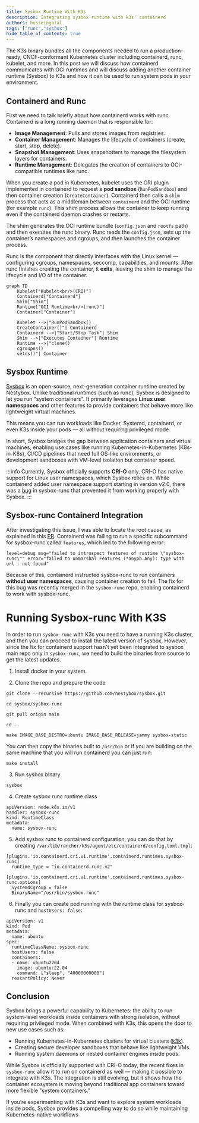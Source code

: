 ```yaml
---
title: Sysbox Runtime With K3s
description: Integrating sysbox runtime with k3s' containerd
authors: husseingalal
tags: ["runc","sysbox"]
hide_table_of_contents: true
---
```


The K3s binary bundles all the components needed to run a production-ready, CNCF-conformant Kubernetes cluster including containerd, runc, kubelet, and more. In this post we will discuss how containerd communicates with OCI runtimes and will discuss adding another container runtime (Sysbox) to K3s and how it can be used to run system pods in your environment.

<!-- truncate -->

## Containerd and Runc

First we need to talk briefly about how containerd works with runc. Containerd is a long running daemon that is responsible for:

- **Image Management**: Pulls and stores images from registries.
- **Container Management**: Manages the lifecycle of containers (create, start, stop, delete).
- **Snapshot Management**: Uses snapshotters to manage the filesystem layers for containers.
- **Runtime Management**: Delegates the creation of containers to OCI-compatible runtimes like runc.

When you create a pod in Kubernetes, kubelet uses the CRI plugin implemented in containerd to request a **pod sandbox** (`RunPodSandbox`) and then container creation (`CreateContainer`). Containerd then calls a `shim` process that acts as a middleman between `containerd` and the OCI runtime (for example `runc`). This shim process allows the container to keep running even if the containerd daemon crashes or restarts.  

The shim generates the OCI runtime bundle (`config.json` and `rootfs` path) and then executes the runc binary. Runc reads the `config.json`, sets up the container’s namespaces and cgroups, and then launches the container process.  

Runc is the component that directly interfaces with the Linux kernel — configuring cgroups, namespaces, seccomp, capabilities, and mounts. After runc finishes creating the container, it **exits**, leaving the shim to manage the lifecycle and I/O of the container.

```mermaid
graph TD
    Kubelet["Kubelet<br/>(CRI)"]
    Containerd["Containerd"]
    Shim["Shim"]
    Runtime["OCI Runtime<br/>(runc)"]
    Container["Container"]

    Kubelet -->|"RunPodSandbox()
    CreateContainer()"| Containerd
    Containerd -->|"Start/Stop Task"| Shim
    Shim -->|"Executes Container"| Runtime
    Runtime -->|"clone()
    cgroupns()
    setns()"| Container
```

## Sysbox Runtime

[Sysbox](https://github.com/nestybox/sysbox) is an open-source, next-generation container runtime created by Nestybox. Unlike traditional runtimes (such as runc), Sysbox is designed to let you run "system containers". It primarily leverages **Linux user namespaces** and other features to provide containers that behave more like lightweight virtual machines.

This means you can run workloads like Docker, Systemd, containerd, or even K3s inside your pods — all without requiring privileged mode.

In short, Sysbox bridges the gap between application containers and virtual machines, enabling use cases like running Kubernetes-in-Kubernetes (K8s-in-K8s), CI/CD pipelines that need full OS-like environments, or development sandboxes with VM-level isolation but container speed.

:::info
Currently, Sysbox officially supports **CRI-O** only. CRI-O has native support for Linux user namespaces, which Sysbox relies on. While containerd added user namespace support starting in version v2.0, there was a [bug](https://github.com/nestybox/sysbox/issues/958) in sysbox-runc that prevented it from working properly with Sysbox.
:::

## Sysbox-runc Containerd Integration

After investigating this issue, I was able to locate the root cause, as explained in this [PR](https://github.com/nestybox/sysbox-runc/pull/106). Containerd was failing to run a specific subcommand for sysbox-runc called `features`, which led to the following error:

```
level=debug msg="failed to introspect features of runtime \"sysbox-runc\"" error="failed to unmarshal Features (*anypb.Any): type with url : not found"
```

Because of this, containerd instructed sysbox-runc to run containers **without user namespaces**, causing container creation to fail. The fix for this bug was recently merged in the `sysbox-runc` repo, enabling containerd to work with sysbox-runc.

# Running Sysbox-runc With K3S

In order to run `sysbox-runc` with K3s you need to have a running K3s cluster, and then you can proceed to install the latest version of sysbox, However, since the fix for containerd support hasn't yet been integrated to sysbox main repo only in `sysbox-runc`, we need to build the binaries from source to get the latest updates.

1. Install docker in your system.

2. Clone the repo and prepare the code

```
git clone --recursive https://github.com/nestybox/sysbox.git

cd sysbox/sysbox-runc

git pull origin main

cd ..

make IMAGE_BASE_DISTRO=ubuntu IMAGE_BASE_RELEASE=jammy sysbox-static
```

You can then copy the binaries built to `/usr/bin` or if you are building on the same machine that you will run containerd you can just run:

```
make install
```

3. Run sysbox binary

```
sysbox
```

4. Create sysbox runc runtime class

```
apiVersion: node.k8s.io/v1
handler: sysbox-runc
kind: RuntimeClass
metadata:
  name: sysbox-runc
```

5. Add sysbox runc to containerd configuration, you can do that by creating `/var/lib/rancher/k3s/agent/etc/containerd/config.toml.tmpl`:

```
[plugins.'io.containerd.cri.v1.runtime'.containerd.runtimes.sysbox-runc]
  runtime_type = "io.containerd.runc.v2"

[plugins.'io.containerd.cri.v1.runtime'.containerd.runtimes.sysbox-runc.options]
  SystemdCgroup = false
  BinaryName="/usr/bin/sysbox-runc"
```

6. Finally you can create pod running with the runtime class for sysbox-runc and `hostUsers: false`:

```
apiVersion: v1
kind: Pod
metadata:
  name: ubuntu
spec:
  runtimeClassName: sysbox-runc
  hostUsers: false
  containers:
  - name: ubuntu2204
    image: ubuntu:22.04
    command: ["sleep", "40000000000"]
  restartPolicy: Never
```

## Conclusion

Sysbox brings a powerful capability to Kubernetes: the ability to run system-level workloads inside containers with strong isolation, without requiring privileged mode. When combined with K3s, this opens the door to new use cases such as:

- Running Kubernetes-in-Kubernetes clusters for virtual clusters ([k3k](https://github.com/rancher/k3k)).
- Creating secure developer sandboxes that behave like lightweight VMs.  
- Running system daemons or nested container engines inside pods.  

While Sysbox is officially supported with CRI-O today, the recent fixes in `sysbox-runc` allow it to run on containerd as well — making it possible to integrate with K3s. The integration is still evolving, but it shows how the container ecosystem is moving beyond traditional app containers toward more flexible "system containers."

If you’re experimenting with K3s and want to explore system workloads inside pods, Sysbox provides a compelling way to do so while maintaining Kubernetes-native workflows  